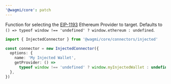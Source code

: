 ```yaml
---
'@wagmi/core': patch
---
```


Function for selecting the [EIP-1193](https://eips.ethereum.org/EIPS/eip-1193) Ethereum Provider to target. Defaults to `() => typeof window !== 'undefined' ? window.ethereum : undefined`.

```ts
import { InjectedConnector } from '@wagmi/core/connectors/injected'

const connector = new InjectedConnector({
  options: {
    name: 'My Injected Wallet',
    getProvider: () =>
      typeof window !== 'undefined' ? window.myInjectedWallet : undefined,
  },
})
```
